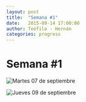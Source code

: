 ```yaml
---
layout: post
title:  "Semana #1"
date:   2015-09-14 17:00:00
author: Teófilo - Hernán
categories: progress
---
```


# Semana #1

![Martes 07 de septiembre](/assets/week-progress/foto1.jpg')

![Jueves 09 de septiembre](/assets/week-progress/foto2.jpg')
